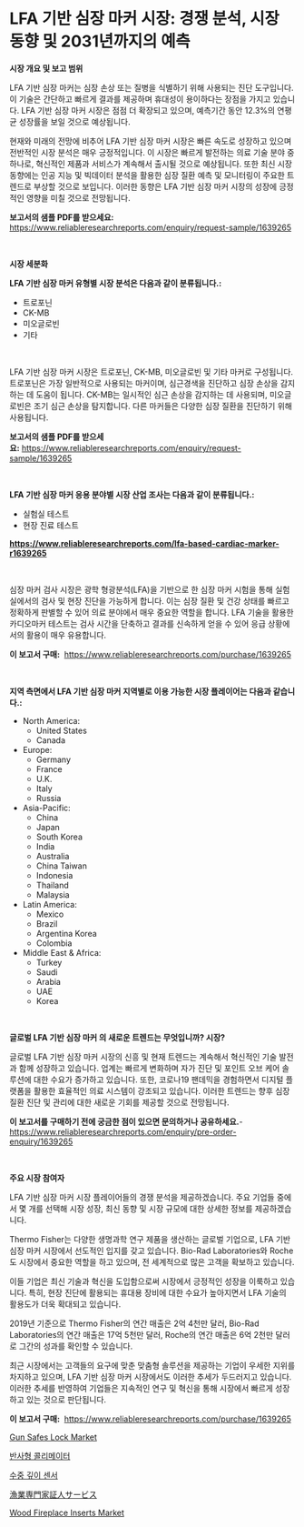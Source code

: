 <p><h1>LFA 기반 심장 마커 시장: 경쟁 분석, 시장 동향 및 2031년까지의 예측</h1></p><p><strong>시장 개요 및 보고 범위</strong></p>
<p><p>LFA 기반 심장 마커는 심장 손상 또는 질병을 식별하기 위해 사용되는 진단 도구입니다. 이 기술은 간단하고 빠르게 결과를 제공하며 휴대성이 용이하다는 장점을 가지고 있습니다. LFA 기반 심장 마커 시장은 점점 더 확장되고 있으며, 예측기간 동안 12.3%의 연평균 성장률을 보일 것으로 예상됩니다.</p><p>현재와 미래의 전망에 비추어 LFA 기반 심장 마커 시장은 빠른 속도로 성장하고 있으며 전반적인 시장 분석은 매우 긍정적입니다. 이 시장은 빠르게 발전하는 의료 기술 분야 중 하나로, 혁신적인 제품과 서비스가 계속해서 출시될 것으로 예상됩니다. 또한 최신 시장 동향에는 인공 지능 및 빅데이터 분석을 활용한 심장 질환 예측 및 모니터링이 주요한 트렌드로 부상할 것으로 보입니다. 이러한 동향은 LFA 기반 심장 마커 시장의 성장에 긍정적인 영향을 미칠 것으로 전망됩니다.</p></p>
<p><strong>보고서의 샘플 PDF를 받으세요:</strong> <a href="https://www.reliableresearchreports.com/enquiry/request-sample/1639265">https://www.reliableresearchreports.com/enquiry/request-sample/1639265</a></p>
<p>&nbsp;</p>
<p><strong>시장 세분화</strong></p>
<p><strong>LFA 기반 심장 마커 유형별 시장 분석은 다음과 같이 분류됩니다.:</strong></p>
<p><ul><li>트로포닌</li><li>CK-MB</li><li>미오글로빈</li><li>기타</li></ul></p>
<p>&nbsp;</p>
<p><p>LFA 기반 심장 마커 시장은 트로포닌, CK-MB, 미오글로빈 및 기타 마커로 구성됩니다. 트로포닌은 가장 일반적으로 사용되는 마커이며, 심근경색을 진단하고 심장 손상을 감지하는 데 도움이 됩니다. CK-MB는 일시적인 심근 손상을 감지하는 데 사용되며, 미오글로빈은 조기 심근 손상을 탐지합니다. 다른 마커들은 다양한 심장 질환을 진단하기 위해 사용됩니다.</p></p>
<p><strong>보고서의 샘플 PDF를 받으세요:</strong>&nbsp;<a href="https://www.reliableresearchreports.com/enquiry/request-sample/1639265">https://www.reliableresearchreports.com/enquiry/request-sample/1639265</a></p>
<p>&nbsp;</p>
<p><strong> LFA 기반 심장 마커 응용 분야별 시장 산업 조사는 다음과 같이 분류됩니다.:</strong></p>
<p><ul><li>실험실 테스트</li><li>현장 진료 테스트</li></ul></p>
<p><strong><a href="https://www.reliableresearchreports.com/lfa-based-cardiac-marker-r1639265">https://www.reliableresearchreports.com/lfa-based-cardiac-marker-r1639265</a></strong></p>
<p>&nbsp;</p>
<p><p>심장 마커 검사 시장은 광학 형광분석(LFA)을 기반으로 한 심장 마커 시험을 통해 실험실에서의 검사 및 현장 진단을 가능하게 합니다. 이는 심장 질환 및 건강 상태를 빠르고 정확하게 판별할 수 있어 의료 분야에서 매우 중요한 역할을 합니다. LFA 기술을 활용한 카디오마커 테스트는 검사 시간을 단축하고 결과를 신속하게 얻을 수 있어 응급 상황에서의 활용이 매우 유용합니다.</p></p>
<p><strong>이 보고서 구매:</strong>&nbsp; <a href="https://www.reliableresearchreports.com/purchase/1639265">https://www.reliableresearchreports.com/purchase/1639265</a></p>
<p>&nbsp;</p>
<p><strong>지역 측면에서 LFA 기반 심장 마커 지역별로 이용 가능한 시장 플레이어는 다음과 같습니다.:</strong></p>
<p><ul>
    <li>
        North America:
        <ul>
            <li>United States</li>
            <li>Canada</li>
        </ul>
    </li>
    <li>
        Europe:
        <ul>
            <li>Germany</li>
            <li>France</li>
            <li>U.K.</li>
            <li>Italy</li>
            <li>Russia</li>
        </ul>
    </li>
    <li>
        Asia-Pacific:
        <ul>
            <li>China</li>
            <li>Japan</li>
            <li>South Korea</li>
            <li>India</li>
            <li>Australia</li>
            <li>China Taiwan</li>
            <li>Indonesia</li>
            <li>Thailand</li>
            <li>Malaysia</li>
        </ul>
    </li>
    <li>
        Latin America:
        <ul>
            <li>Mexico</li>
            <li>Brazil</li>
            <li>Argentina Korea</li>
            <li>Colombia</li>
        </ul>
    </li>
    <li>
        Middle East & Africa:
        <ul>
            <li>Turkey</li>
            <li>Saudi</li>
            <li>Arabia</li>
            <li>UAE</li>
            <li>Korea</li>
        </ul>
    </li>
    </ul></p>
<p>&nbsp;</p>
<p><strong>글로벌 LFA 기반 심장 마커 의 새로운 트렌드는 무엇입니까? 시장?</strong></p>
<p><p>글로벌 LFA 기반 심장 마커 시장의 신흥 및 현재 트렌드는 계속해서 혁신적인 기술 발전과 함께 성장하고 있습니다. 업계는 빠르게 변화하며 자가 진단 및 포인트 오브 케어 솔루션에 대한 수요가 증가하고 있습니다. 또한, 코로나19 팬데믹을 경험하면서 디지털 플랫폼을 활용한 효율적인 의료 시스템이 강조되고 있습니다. 이러한 트렌드는 향후 심장 질환 진단 및 관리에 대한 새로운 기회를 제공할 것으로 전망됩니다.</p></p>
<p><strong>이 보고서를 구매하기 전에 궁금한 점이 있으면 문의하거나 공유하세요.</strong>- <a href="https://www.reliableresearchreports.com/enquiry/pre-order-enquiry/1639265">https://www.reliableresearchreports.com/enquiry/pre-order-enquiry/1639265</a></p>
<p>&nbsp;</p>
<p><strong>주요 시장 참여자</strong></p>
<p><p>LFA 기반 심장 마커 시장 플레이어들의 경쟁 분석을 제공하겠습니다. 주요 기업들 중에서 몇 개를 선택해 시장 성장, 최신 동향 및 시장 규모에 대한 상세한 정보를 제공하겠습니다.</p><p>Thermo Fisher는 다양한 생명과학 연구 제품을 생산하는 글로벌 기업으로, LFA 기반 심장 마커 시장에서 선도적인 입지를 갖고 있습니다. Bio-Rad Laboratories와 Roche도 시장에서 중요한 역할을 하고 있으며, 전 세계적으로 많은 고객을 확보하고 있습니다.</p><p>이들 기업은 최신 기술과 혁신을 도입함으로써 시장에서 긍정적인 성장을 이룩하고 있습니다. 특히, 현장 진단에 활용되는 휴대용 장비에 대한 수요가 높아지면서 LFA 기술의 활용도가 더욱 확대되고 있습니다.</p><p>2019년 기준으로 Thermo Fisher의 연간 매출은 2억 4천만 달러, Bio-Rad Laboratories의 연간 매출은 17억 5천만 달러, Roche의 연간 매출은 6억 2천만 달러로 그간의 성과를 확인할 수 있습니다.</p><p>최근 시장에서는 고객들의 요구에 맞춘 맞춤형 솔루션을 제공하는 기업이 우세한 지위를 차지하고 있으며, LFA 기반 심장 마커 시장에서도 이러한 추세가 두드러지고 있습니다. 이러한 추세를 반영하여 기업들은 지속적인 연구 및 혁신을 통해 시장에서 빠르게 성장하고 있는 것으로 판단됩니다.</p></p>
<p><strong>이 보고서 구매:</strong>&nbsp;&nbsp;<a href="https://www.reliableresearchreports.com/purchase/1639265">https://www.reliableresearchreports.com/purchase/1639265</a></p>
<p><p><a href="https://issuu.com/reportprime-2/docs/gun-safes-lock-market-size-2030.pptx">Gun Safes Lock Market</a></p><p><a href="https://github.com/FelipeGrrady654556/Market-Research-Report-List-1/blob/main/628691377943.md">반사형 콜리메이터</a></p><p><a href="https://github.com/shade463/Market-Research-Report-List-1/blob/main/365480277944.md">수중 깊이 센서</a></p><p><a href="https://github.com/nemesis2824/Market-Research-Report-List-1/blob/main/427521384039.md">漁業専門家証人サービス</a></p><p><a href="https://www.linkedin.com/pulse/wood-fireplace-inserts-market-analysis-its-cagr-segmentation-global-eb21f">Wood Fireplace Inserts Market</a></p></p>